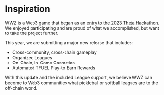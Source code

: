 # Inspiration

WWZ is a Web3 game that began as an [entry to the 2023 Theta Hackathon](https://devpost.com/software/wwz). We enjoyed participating and are proud of what we accomplished, but want to take the project further.

This year, we are submitting a major new release that includes:

* Cross-community, cross-chain gameplay
* Organized Leagues
* On-Chain, In-Game Cosmetics
* Automated TFUEL Play-to-Earn Rewards

With this update and the included League support, we believe WWZ can become to Web3 communities what pickleball or softball leagues are to the off-chain world. 